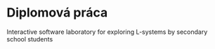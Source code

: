 # Diplomová práca
Interactive software laboratory for exploring L-systems by secondary school students
